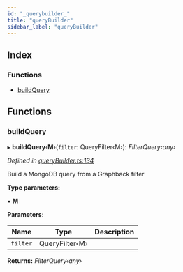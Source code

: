 ```yaml
---
id: "_querybuilder_"
title: "queryBuilder"
sidebar_label: "queryBuilder"
---
```


## Index

### Functions

* [buildQuery](_querybuilder_.md#buildquery)

## Functions

###  buildQuery

▸ **buildQuery**‹**M**›(`filter`: QueryFilter‹M›): *FilterQuery‹any›*

*Defined in [queryBuilder.ts:134](https://github.com/aerogear/graphback/blob/63664df15/packages/graphback-runtime-mongodb/src/queryBuilder.ts#L134)*

Build a MongoDB query from a Graphback filter

**Type parameters:**

▪ **M**

**Parameters:**

Name | Type | Description |
------ | ------ | ------ |
`filter` | QueryFilter‹M› |   |

**Returns:** *FilterQuery‹any›*
